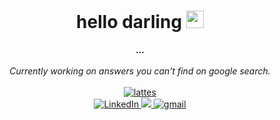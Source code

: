 <h1 align="center">hello darling <img src="https://github.com/wervlad/wervlad/assets/24524555/766d336d-b87d-44ba-807c-c51de2bc6b4d" width="28px" alt=""></h1>

<p align="center">
    <b>...</b><br><br>
    <i>
        Currently working on answers you can't find on google search.<br>
        </i><br>
    <a href="http://lattes.cnpq.br/6065289947296724">
        <img src="https://img.shields.io/badge/-Lattes-orange?style=flat-square&logo=GitBook&logoColor=white&link=http://lattes.cnpq.br/2433599000300626)" alt="lattes">
    <br>
    </a>
    <a href="https://www.linkedin.com/in/castro-63/">
        <img src="https://img.shields.io/badge/LinkedIn-0077B5?style=for-the-badge&logo=linkedin&logoColor=white" alt="LinkedIn">
    </a>
   <a href="https://www.youtube.com/channel/UCERZzub-rY1iICBvkfkSChg?sub_confirmation=1">
      <img src="https://img.shields.io/badge/YouTube-FF0000?style=for-the-badge&logo=youtube&logoColor=white">
      </a>
    <a href="mailto:castro.ethng@gmail.com">
        <img src="https://img.shields.io/badge/Gmail-D14836?style=for-the-badge&logo=gmail&logoColor=white" alt="gmail">
    </a>
    <br>
    
    
   
    
<!--
---
-->
